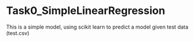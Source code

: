 # Task0_SimpleLinearRegression
This is a simple model, using scikit learn to predict a model given test data (test.csv)
